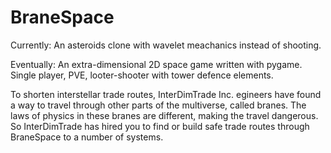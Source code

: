 # BraneSpace
Currently:
An asteroids clone with wavelet meachanics instead of shooting.

Eventually:
An extra-dimensional 2D space game written with pygame.
Single player, PVE, looter-shooter with tower defence elements.


To shorten interstellar trade routes, InterDimTrade Inc. egineers have found a way to travel through other parts of the multiverse, called branes.
The laws of physics in these branes are different, making the travel dangerous. So InterDimTrade has hired you to find or build safe trade routes through BraneSpace to a number of systems.
